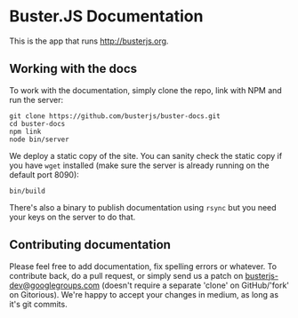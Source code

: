 # Buster.JS Documentation #

This is the app that runs http://busterjs.org.

## Working with the docs ##

To work with the documentation, simply clone the repo, link with NPM and run the server:

    git clone https://github.com/busterjs/buster-docs.git
    cd buster-docs
    npm link
    node bin/server

We deploy a static copy of the site. You can sanity check the static copy if you have `wget` installed (make sure the server is already running on the default port 8090):

    bin/build

There's also a binary to publish documentation using `rsync` but you need your keys on the server to do that.

## Contributing documentation ##

Please feel free to add documentation, fix spelling errors or whatever. To contribute back, do a pull request, or simply send us a patch on busterjs-dev@googlegroups.com (doesn't require a separate 'clone' on GitHub/'fork' on Gitorious). We're happy to accept your changes in medium, as long as it's git commits.

